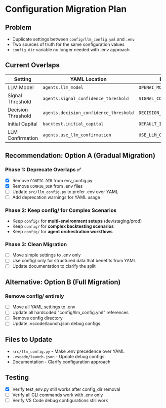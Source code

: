 # Configuration Migration Plan

## Problem
- Duplicate settings between `config/llm_config.yml` and `.env`
- Two sources of truth for the same configuration values
- `config_dir` variable no longer needed with .env approach

## Current Overlaps
| Setting | YAML Location | ENV Variable |
|---------|---------------|--------------|
| LLM Model | `agents.llm_model` | `OPENAI_MODEL` |
| Signal Threshold | `agents.signal_confidence_threshold` | `SIGNAL_CONFIDENCE_THRESHOLD` |
| Decision Threshold | `agents.decision_confidence_threshold` | `DECISION_CONFIDENCE_THRESHOLD` |
| Initial Capital | `backtest.initial_capital` | `DEFAULT_INITIAL_CAPITAL` |
| LLM Confirmation | `agents.use_llm_confirmation` | `USE_LLM_CONFIRMATION` |

## Recommendation: Option A (Gradual Migration)

### Phase 1: Deprecate Overlaps ✅
- [x] Remove `CONFIG_DIR` from env_config.py
- [x] Remove `CONFIG_DIR` from .env files
- [ ] Update `src/llm_config.py` to prefer .env over YAML
- [ ] Add deprecation warnings for YAML usage

### Phase 2: Keep config/ for Complex Scenarios
- Keep `config/` for **multi-environment setups** (dev/staging/prod)
- Keep `config/` for **complex backtesting scenarios**
- Keep `config/` for **agent orchestration workflows**

### Phase 3: Clean Migration
- [ ] Move simple settings to .env only
- [ ] Use config/ only for structured data that benefits from YAML
- [ ] Update documentation to clarify the split

## Alternative: Option B (Full Migration)

### Remove config/ entirely
- [ ] Move all YAML settings to .env
- [ ] Update all hardcoded "config/llm_config.yml" references
- [ ] Remove config directory
- [ ] Update .vscode/launch.json debug configs

## Files to Update
- `src/llm_config.py` - Make .env precedence over YAML
- `.vscode/launch.json` - Update debug configs
- Documentation - Clarify configuration approach

## Testing
- [x] Verify test_env.py still works after config_dir removal
- [ ] Verify all CLI commands work with .env only
- [ ] Verify VS Code debug configurations still work
